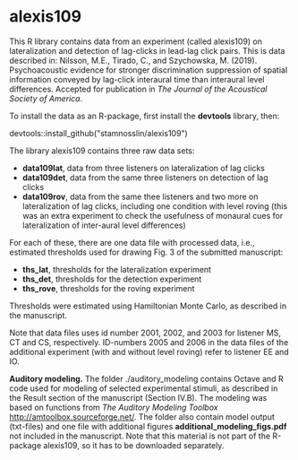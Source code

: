 # alexis109
This R library contains data from an experiment (called alexis109) on lateralization and detection of lag-clicks in lead-lag click pairs. This is data described in: Nilsson, M.E., Tirado, C., and Szychowska, M. (2019). Psychoacoustic evidence for stronger discrimination suppression of spatial information conveyed by lag-click interaural time than interaural level differences. Accepted for publication in *The Journal of the Acoustical Society of America*.

To install the data as an R-package, first install the **devtools** library, then:  

devtools::install_github("stamnosslin/alexis109")

The library alexis109 contains three raw data sets:

+ **data109lat**, data from three listeners on lateralization of lag clicks
+ **data109det**, data from the same three listeners on detection of lag clicks
+ **data109rov**, data from the same thee listeners and two more on lateralization of lag clicks, including one condition with level roving (this was an extra experiment to check the usefulness of monaural cues for lateralization of inter-aural level differences)

For each of these, there are one data file with processed data, i.e., estimated thresholds used for drawing Fig. 3 of the submitted manuscript:

+ **ths_lat**, thresholds for the lateralization experiment
+ **ths_det**, thresholds for the detection experiment
+ **ths_rove**, thresholds for the roving experiment

Thresholds were estimated using Hamiltonian Monte Carlo, as described in the manuscript.

Note that data files uses id number 2001, 2002, and 2003 for listener MS, CT and CS, respectively. ID-numbers 2005 and 2006 in the 
data files of the additional experiment (with and without level roving) refer to listener EE and IO. 

**Auditory modeling.** The folder ./auditory_modeling contains Octave and R code used for modeling of selected experimental stimuli, as described in the Result section of the manuscript (Section IV.B). The modeling was based on functions from *The Auditory Modeling Toolbox* http://amtoolbox.sourceforge.net/. The folder also contain model output (txt-files) and one file with additional figures **additional_modeling_figs.pdf** not included in the manuscript. Note that this material is not part of the R-package alexis109, so it has to be downloaded separately.
